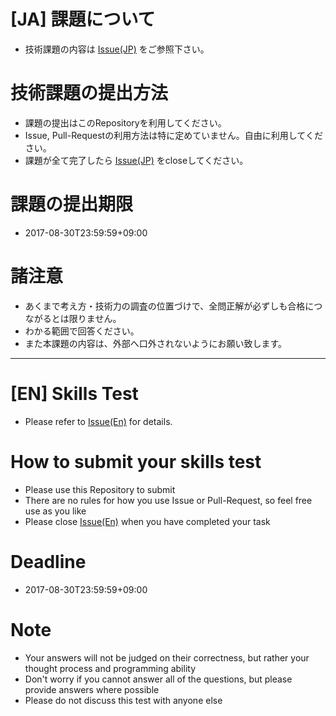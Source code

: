 # [JA] 課題について

* 技術課題の内容は [Issue(JP)](https://github.com/m-rec/689f22fcd07c22567e911ef3ec9b8ffe16dde781/issues/2) をご参照下さい。

# 技術課題の提出方法

* 課題の提出はこのRepositoryを利用してください。
* Issue, Pull-Requestの利用方法は特に定めていません。自由に利用してください。
* 課題が全て完了したら [Issue(JP)](https://github.com/m-rec/689f22fcd07c22567e911ef3ec9b8ffe16dde781/issues/2) をcloseしてください。

# 課題の提出期限

* 2017-08-30T23:59:59+09:00

# 諸注意

* あくまで考え方・技術力の調査の位置づけで、全問正解が必ずしも合格につながるとは限りません。
* わかる範囲で回答ください。
* また本課題の内容は、外部へ口外されないようにお願い致します。

---

# [EN] Skills Test 

* Please refer to [Issue(En)](https://github.com/m-rec/689f22fcd07c22567e911ef3ec9b8ffe16dde781/issues/1) for details.

# How to submit your skills test

* Please use this Repository to submit
* There are no rules for how you use Issue or Pull-Request, so feel free use as you like
* Please close [Issue(En)](https://github.com/m-rec/689f22fcd07c22567e911ef3ec9b8ffe16dde781/issues/1) when you have completed your task

# Deadline 

* 2017-08-30T23:59:59+09:00

# Note

* Your answers will not be judged on their correctness, but rather your thought process and programming ability
* Don't worry if you cannot answer all of the questions, but please provide answers where possible
* Please do not discuss this test with anyone else
